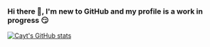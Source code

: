### Hi there 👋, I'm new to GitHub and my profile is a work in progress :smirk:

<!-- LinkedIn Badge when I'm ready to add it.
[![Linkedin Badge](https://img.shields.io/badge/-Cayt-blue?style=flat&logo=Linkedin&logoColor=white&link=https://www.linkedin.com/in/cayt/)](https://www.linkedin.com/in/cayt/)
-->
<!--
**Cayt-Schlichting/Cayt-Schlichting** is a ✨ _special_ ✨ repository because its `README.md` (this file) appears on your GitHub profile.

Here are some ideas to get you started:

- 🔭 I’m currently working on ...
- 🌱 I’m currently learning ...
- 👯 I’m looking to collaborate on ...
- 🤔 I’m looking for help with ...
- 💬 Ask me about ...
- 📫 How to reach me: ...
- 😄 Pronouns: ...
- ⚡ Fun fact: ...
-->

<!-- FIGURE OUT THESE BADGES LATER 
REF: 
Badge build: https://shields.io/category/build
Python colors: https://www.schemecolor.com/python-logo-colors.php
## *Tools*
<img src="https://img.shields.io/badge/python%20-%2314354C.svg?&style=for-the-badge&logo=python&logoColor=white"/> <img src="https://img.shields.io/badge/markdown-%23000000.svg?&style=for-the-badge&logo=markdown&logoColor=white"/> <img src="https://img.shields.io/badge/github%20-%23121011.svg?&style=for-the-badge&logo=github&logoColor=white"/> <img src="https://img.shields.io/badge/mysql-%2300f.svg?&style=for-the-badge&logo=mysql&logoColor=white"/> <img src="https://img.shields.io/badge/pandas%20-%23150458.svg?&style=for-the-badge&logo=pandas&logoColor=white" /> <img src="https://img.shields.io/badge/numpy%20-%23013243.svg?&style=for-the-badge&logo=numpy&logoColor=white" /> <img src="https://img.shields.io/badge/Jupyter%20-%23F37626.svg?&style=for-the-badge&logo=Jupyter&logoColor=white" />
 -->
[![Cayt's GitHub stats](https://github-readme-stats.vercel.app/api?username=cayt-schlichting&layout=compact&theme=nightowl&count_private=true)](https://github.com/cayt-schlichting/github-readme-stats)

<!-- Put the Badges in instead, look at including this at a later date
[![Top Langs](https://github-readme-stats.vercel.app/api/top-langs/?username=cayt-schlichting&layout=compact&theme=nightowl&count_private=true)](https://github.com/cayt-schlichting/github-readme-stats)
-->
